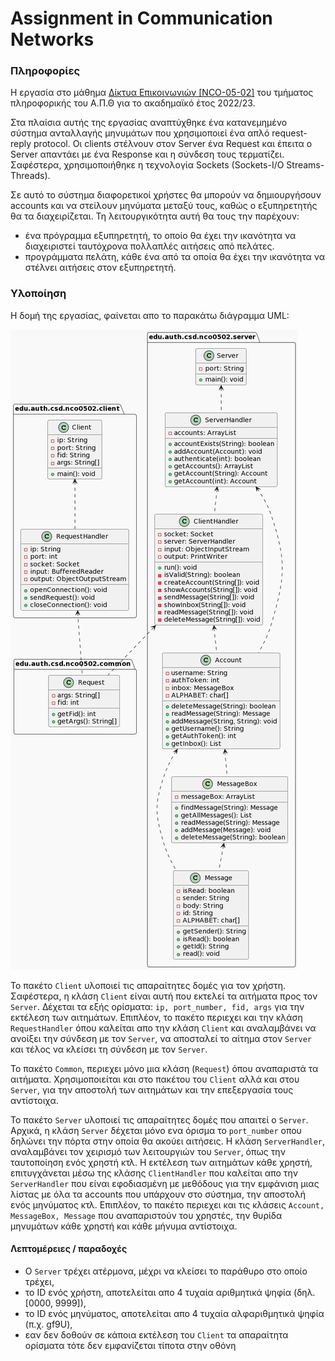 # Assignment in Communication Networks 

### Πληροφορίες
Η εργασία στο μάθημα [Δίκτυα Επικοινωνιών [NCO-05-02]](https://elearning.auth.gr/course/view.php?id=5942) του τμήματος 
πληροφορικής του Α.Π.Θ για το ακαδημαϊκό έτος 2022/23. <br/>

Στα πλαίσια αυτής της εργασίας αναπτύχθηκε ένα κατανεμημένο σύστημα ανταλλαγής μηνυμάτων που χρησιμοποιεί ένα απλό 
request-reply protocol. Οι clients στέλνουν στον Server ένα Request και έπειτα ο Server απαντάει με ένα Response και η 
σύνδεση τους τερματίζει. Σαφέστερα, χρησιμοποιήθηκε η τεχνολογία Sockets (Sockets-I/O Streams-Threads).

Σε αυτό το σύστημα διαφορετικοί χρήστες θα μπορούν να δημιουργήσουν accounts και να στείλουν μηνύματα μεταξύ τους, 
καθώς ο εξυπηρετητής θα τα διαχειρίζεται. Τη λειτουργικότητα αυτή θα τους την παρέχουν:
* ένα πρόγραμμα εξυπηρετητή, το οποίο θα έχει την ικανότητα να διαχειριστεί ταυτόχρονα πολλαπλές αιτήσεις από πελάτες.
* προγράμματα πελάτη, κάθε ένα από τα οποία θα έχει την ικανότητα να στέλνει αιτήσεις στον εξυπηρετητή.

### Υλοποίηση

Η δομή της εργασίας, φαίνεται απο το παρακάτω διάγραμμα UML:

![UML Diagram](/uml.png)

Το πακέτο `Client` υλοποιεί τις απαραίτητες δομές για τον χρήστη. Σαφέστερα, η κλάση `Client` είναι αυτή που εκτελεί τα
αιτήματα προς τον `Server`. Δέχεται τα εξής ορίσματα: `ip, port_number, fid, args` για την εκτέλεση των αιτημάτων. Επιπλέον,
το πακέτο περιεχει και την κλάση `RequestHandler` όπου καλείται απο την κλάση `Client` και αναλαμβάνει να ανοίξει την
σύνδεση με τον `Server`, να αποσταλεί το αίτημα στον `Server` και τέλος να κλείσει τη σύνδεση με τον `Server`.

Το πακέτο `Common`, περιεχει μόνο μια κλάση (`Request`) όπου αναπαριστά τα αιτήματα. Χρησιμοποιείται και στο πακέτου του
`Client` αλλά και στου `Server`, για την αποστολή των αιτημάτων και την επεξεργασία τους αντίστοιχα.

Το πακέτο `Server` υλοποιεί τις απαραίτητες δομές που απαιτεί ο `Server`. Αρχικά, η κλάση `Server` δέχεται μόνο ενα όρισμα
το `port_number` οπου δηλώνει την πόρτα στην οποία θα ακούει αιτήσεις. Η κλάση `ServerHandler`, αναλαμβάνει τον χειρισμό 
των λειτουργιών του `Server`, όπως την ταυτοποίηση ενός χρηστή κτλ. Η εκτέλεση των αιτημάτων κάθε χρηστή, επιτυγχάνεται μέσω 
της κλάσης `ClientHandler` που καλείται απο την `ServerHandler` που είναι εφοδιασμένη με μεθόδους για την εμφάνιση μιας λίστας 
με όλα τα accounts που υπάρχουν στο σύστημα, την αποστολή ενός μηνύματος κτλ. 
Επιπλέον, το πακέτο περιεχει και τις κλάσεις `Account, MessageBox, Message` που αναπαριστούν του χρηστές, την θυρίδα μηνυμάτων
κάθε χρηστή και κάθε μήνυμα αντίστοιχα.

#### Λεπτομέρειες / παραδοχές

* Ο `Server` τρέχει ατέρμονα, μέχρι να κλείσει το παράθυρο στο οποίο τρέχει,
* το ID ενός χρήστη, αποτελείται απο 4 τυχαία αριθμητικά ψηφία (δηλ. [0000, 9999]),
* το ID ενός μηνύματος, αποτελείται απο 4 τυχαία αλφαριθμητικά ψηφία (π.χ. gf9U),
* εαν δεν δοθούν σε κάποια εκτέλεση του `Client` τα απαραίτητα ορίσματα τότε δεν εμφανίζεται τίποτα στην οθόνη
